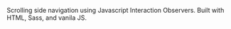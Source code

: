 Scrolling side navigation using Javascript Interaction Observers. Built with HTML, Sass, and vanila JS.